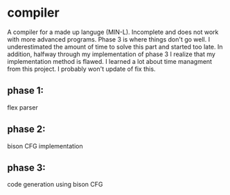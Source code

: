 # compiler
A compiler for a made up languge (MIN-L). Incomplete and does not work with more advanced programs. Phase 3 is where things don't go well. I underestimated the amount of time to solve this part and started too late. In addition, halfway through my implementation of phase 3 I realize that my implementation method is flawed. I learned a lot about time managment from this project. I probably won't update of fix this.
## phase 1:
flex parser
## phase 2:
bison CFG implementation
## phase 3:
code generation using bison CFG

